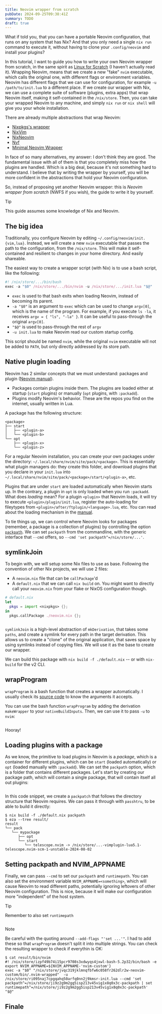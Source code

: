 ```yaml
---
title: Neovim wrapper from scratch
pubDate: 2024-09-25T09:38:41Z
summary: TODO
draft: true
---
```


What if told you, that you can have a portable Neovim configuration, that runs
on any system that has Nix? And that you only need a single `nix run` command to
execute it, without having to clone your `.config/neovim` and install your
plugins?

In this tutorial, I want to guide you how to write your own Neovim wrapper from
scratch, in the same spirit as
[Linux for Scratch](https://www.linuxfromscratch.org) (I haven't actually read it).
Wrapping Neovim, means that we create a new "fake" `nvim` executable, which
calls the original one, with different flags or environment variables. Neovim
has different flags that we can use for configuration, for example `-u
/path/to/init.lua` to a different place. If we create our wrapper with Nix, we
can use a complete suite of software (plugins, extra apps) that wrap Neovim
itself, making it self-contained in the `/nix/store`.
Then, you can take your wrapped Neovim to any machine, and simply `nix run` or
`nix shell` will give you your whole installation.

There are already multiple abstractions that wrap Neovim:

- [Nixpkgs's wrapper](https://nixos.org/manual/nixpkgs/stable/#vim)
- [NixVim](https://github.com/nix-community/nixvim)
- [NixNeovim](https://github.com/NixNeovim/NixNeovim)
- [Nvf](https://github.com/NotAShelf/nvf)
- [Minimal Neovim Wrapper](https://github.com/Gerg-L/mnw)

In face of so many alternatives, my answer: I don't think they are good. The
fundamental issue with all of them is that you completely miss how the plugins
are handled. Which is a big deal, because it's not something hard to understand.
I believe that by writing the wrapper by yourself, you will be more confident in
the abstractions that hold your Neovim configuration.

So, instead of proposing yet another Neovim wrapper: this is *Neovim wrapper from
scratch* (NWFS if you wish), the guide to write it by yourself.

> [!TIP]
> This guide assumes some knowledge of Nix and Neovim.

## The big idea

Traditionally, you configure Neovim by editing
`~/.config/neovim/init.{vim,lua}`. Instead, we will create a new `nvim`
executable that passes the path to the configuration, from the `/nix/store`.
This will make it self-contained and resilient to changes in your home
directory. And easily shareable.

The easiest way to create a wrapper script (with Nix) is to use a bash script,
like the following:

```nix
#! /nix/store/.../bin/bash
exec -a "$0" /nix/store/.../bin/nvim -u /nix/store/.../init.lua "$@"
```

- `exec` is used to that bash exits when loading Neovim, instead of becoming its
  parent.
- `-a "$0"` is an argument to `exec` which can be used to change `argv[0]`,
which is the name of the program. For example, if you execute `ls -la`, it
receives `argv = { "ls", "-la" }`. It can be useful to pass-through the original
`argv[0]`.
- `"$@"` is used to pass-through the rest of `argv`
- `-u init.lua` to make Neovim read our custom startup config.

This script should be named `nvim`, while the original `nvim` executable will
not be added to `PATH`, but only directly addressed by its store path.

## Native plugin loading

Neovim has 2 similar concepts that we must understand: packages and plugin
([Neovim manual](https://neovim.io/doc/user/repeat.html#packages)).

- Packages contain plugins inside them. The plugins are loaded either at
startup (`start` plugins) or manually (`opt` plugins, with `:packadd`).
- Plugins modify Neovim's behavior. These are the repos you find on 
the internet, usually written in Lua.

A package has the following structure:

```
<package>
├── start
│   ├── <plugin-a>
│   └── <plugin-b>
└── opt
    ├── <plugin-x>
    └── <plugin-z>
```

For a regular Neovim installation, you can create your own packages under the
directory: `~/.local/share/nvim/site/pack/<package>`. This is essentially what
plugin managers do: they create this folder, and download plugins that you
declare in your `init.lua` into
`~/.local/share/nvim/site/pack/<package>/start/<plugin-a>`, etc.

Plugins that are under `start` are loaded automatically when Neovim starts
up. In the contrary, a plugin in `opt` is only loaded when you run `:packadd`.
What does *loading* mean? For a plugin `<plugin>` that Neovim loads, it will try
to execute `<plugin>/plugin/init.lua`, register the auto-loading for
fileytypes from `<plugin>/after/ftplugin/<language>.lua`, etc. You can read
about the loading mechanism in the [manual](https://neovim.io/doc/user/repeat.html#_using-vim-packages).

To tie things up, we can control where Neovim looks for packages (remember, a
package is a collection of plugins) by controlling the option [`packpath`](https://neovim.io/doc/user/options.html#'packpath').
We can set `packpath` from the commandline, with the generic interface that
`--cmd` offers, so `--cmd 'set packpath^=/nix/store/...'`.

## symlinkJoin

To begin with, we will setup some Nix files to use as base. Following the
convention of other Nix projects, we will use 2 files:

- A `neovim.nix` file that can be  `callPackage`'d
- A `default.nix` that we can call `nix build` on. You might want to directly
  call your `neovim.nix` from your flake or NixOS configuration though.

```nix
# default.nix
let
  pkgs = import <nixpkgs> {};
in
  pkgs.callPackage ./neovim.nix {};
```

```nix file: "neovim-1.nix"
```

`symlinkJoin` is a high-level abstraction of `mkDerivation`, that takes some
`paths`, and create a symlink for every path in the target derivation. This
allows us to create a "clone" of the original application, that saves space by
using symlinks instead of copying files. We will use it as the base to create
our wrapper.

We can build this package with `nix build -f ./default.nix` -- or with
`nix-build` for the v2 CLI.

## wrapProgram

`wrapProgram` is a bash function that creates a wrapper automatically. I usually
check its [source code](https://github.com/NixOS/nixpkgs/blob/master/pkgs/build-support/setup-hooks/make-wrapper.sh) to know the arguments it accepts.

You can use the bash function `wrapProgram` by adding the derivation
`makeWrapper` to your `nativeBuildInputs`. Then, we can use it to pass `-u` to
`nvim`:

```nix file: "neovim-2.nix"
```

Hooray!

## Loading plugins with a package

As we know, the primitive to load plugins in Neovim is a *package*, which is a
container for different plugins, which can be `start` (loaded automatically) or
`opt` (loaded manually with `:packadd`). We can set the `packpath` option, which
is a folder that contains different packages. Let's start by creating our
package path, which will contain a single package, that will contain itself all
out plugins:

```nix file: "neovim-3.nix"
```

In this code snippet, we create a `packpatch` that follows the directory
structure that Neovim requires. We can pass it through with `passhtru`, to be
able to build it directly:

```console
$ nix build -f ./default.nix packpath
$ eza --tree result/
result
└── pack
   └── mypackage
      ├── opt
      └── start
         └── telescope.nvim -> /nix/store/...-vimplugin-lua5.1-telescope.nvim-scm-1-unstable-2024-08-02
```

## Setting packpath and NVIM_APPNAME

Finally, we can pass `--cmd` to set our `packpath` and `runtimepath`. You can
also set the environment variable `NVIM_APPNAME=<something>`, which will cause
Neovim to read different paths, potentially ignoring leftovers of other Neovim
configuration. This is nice, because it will make our configuration more
"independent" of the host system.

> [!TIP]
> Remember to also set `runtimepath`

```nix file: "neovim-4.nix"
```

> [!NOTE]
> Be careful with the quoting around `--add-flags "'set ...'"`. I had to add
> these so that `wrapProgram` doesn't split it into multiple strings. You can
> check the resulting wrapper to check if everythin is OK:
> ```console
> $ cat result/bin/nvim
> #! /nix/store/izpf49b74i15pcr9708s3xdwyqs4jxwl-bash-5.2p32/bin/bash -e
> export NVIM_APPNAME=${NVIM_APPNAME-'nvim-custom'}
> exec -a "$0" "/nix/store/jvqc319jklmnqfbfw6c058fr262dlr2w-neovim-custom/bin/.nvim-wrapped"  -u /nix/store/ri095naj7cpgqahq50arfq0nn2j9kmsr-init.lua --cmd 'set packpath^=/nix/store/ji9z2g9m2gg5isp213v45vig1x8q0x3c-packpath | set runtimepath^=/nix/store/ji9z2g9m2gg5isp213v45vig1x8q0x3c-packpath' "$@"
> ```

## Finale


